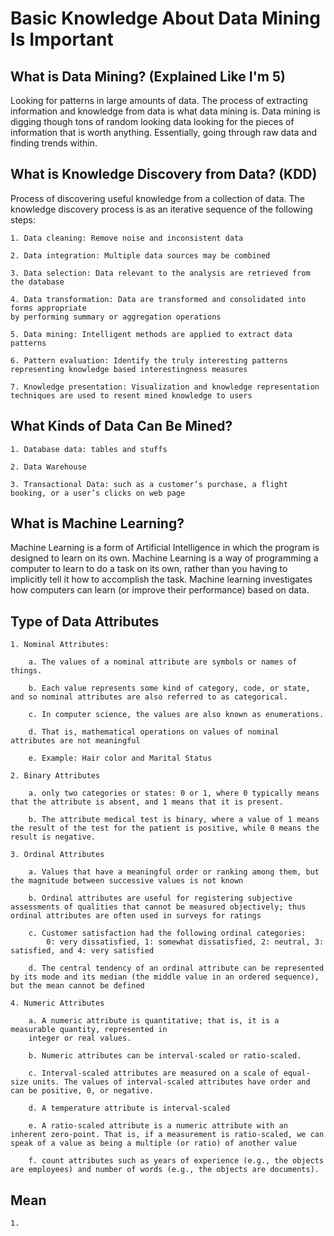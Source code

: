# Basic Knowledge About Data Mining Is Important

## What is Data Mining? (Explained Like I'm 5)
Looking for patterns in large amounts of data. The process of extracting information and knowledge from data is what data mining is. Data mining is digging though tons of random looking data looking for the pieces of information that is worth anything. Essentially, going through raw data and finding trends within.

## What is Knowledge Discovery from Data? (KDD)
Process of discovering useful knowledge from a collection of data. The knowledge discovery process is as an iterative sequence of the following steps:

	1. Data cleaning: Remove noise and inconsistent data

	2. Data integration: Multiple data sources may be combined
	
	3. Data selection: Data relevant to the analysis are retrieved from the database
	
	4. Data transformation: Data are transformed and consolidated into forms appropriate
	by performing summary or aggregation operations
	
	5. Data mining: Intelligent methods are applied to extract data patterns
	
	6. Pattern evaluation: Identify the truly interesting patterns representing knowledge based interestingness measures
	
	7. Knowledge presentation: Visualization and knowledge representation techniques are used to resent mined knowledge to users

## What Kinds of Data Can Be Mined?
	
	1. Database data: tables and stuffs

	2. Data Warehouse

	3. Transactional Data: such as a customer’s purchase, a flight booking, or a user’s clicks on web page


## What is Machine Learning?
Machine Learning is a form of Artificial Intelligence in which the program is designed to learn on its own. Machine Learning is a way of programming a computer to learn to do a task on its own, rather than you having to implicitly tell it how to accomplish the task. Machine learning investigates how computers can learn (or improve their performance) based on data. 

## Type of Data Attributes

	1. Nominal Attributes: 

		a. The values of a nominal attribute are symbols or names of things.

		b. Each value represents some kind of category, code, or state, and so nominal attributes are also referred to as categorical. 

		c. In computer science, the values are also known as enumerations.

		d. That is, mathematical operations on values of nominal attributes are not meaningful

		e. Example: Hair color and Marital Status 

	2. Binary Attributes

		a. only two categories or states: 0 or 1, where 0 typically means that the attribute is absent, and 1 means that it is present.

		b. The attribute medical test is binary, where a value of 1 means the result of the test for the patient is positive, while 0 means the result is negative.

	3. Ordinal Attributes

		a. Values that have a meaningful order or ranking among them, but the magnitude between successive values is not known

		b. Ordinal attributes are useful for registering subjective assessments of qualities that cannot be measured objectively; thus ordinal attributes are often used in surveys for ratings

		c. Customer satisfaction had the following ordinal categories: 
			0: very dissatisfied, 1: somewhat dissatisfied, 2: neutral, 3: satisfied, and 4: very satisfied

		d. The central tendency of an ordinal attribute can be represented by its mode and its median (the middle value in an ordered sequence), but the mean cannot be defined

	4. Numeric Attributes

		a. A numeric attribute is quantitative; that is, it is a measurable quantity, represented in
		integer or real values.

		b. Numeric attributes can be interval-scaled or ratio-scaled.

		c. Interval-scaled attributes are measured on a scale of equal-size units. The values of interval-scaled attributes have order and can be positive, 0, or negative.

		d. A temperature attribute is interval-scaled

		e. A ratio-scaled attribute is a numeric attribute with an inherent zero-point. That is, if a measurement is ratio-scaled, we can speak of a value as being a multiple (or ratio) of another value

		f. count attributes such as years of experience (e.g., the objects are employees) and number of words (e.g., the objects are documents).

## Mean

	1. 

